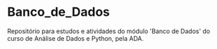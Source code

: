 # Banco_de_Dados
Repositório para estudos e atividades do módulo 'Banco de Dados' do curso de Análise de Dados e Python, pela ADA.

